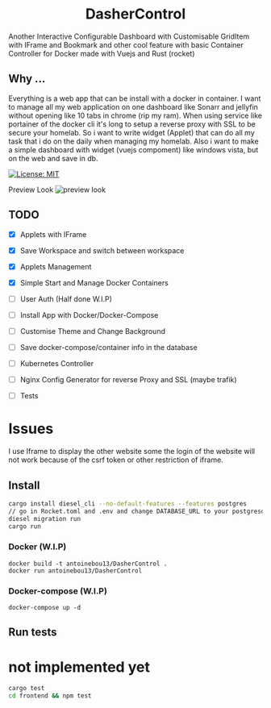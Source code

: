 <h1 align="center">DasherControl</h1>
<p>Another Interactive Configurable Dashboard with Customisable GridItem with IFrame and Bookmark and other cool feature with basic Container Controller for Docker
  made with Vuejs and Rust (rocket)
</p>

<h2>Why ...</h2>
<p>
  Everything is a web app that can be install with a docker in container. I want to manage all my web application on one dashboard like Sonarr and jellyfin without opening 
  like 10 tabs in chrome (rip my ram). When using service like portainer of the docker cli it's long to setup a reverse proxy with SSL to be secure your homelab. So i want to     write widget (Applet) that can do all my task that i do on the daily when managing my homelab. 
  Also i want to make a simple dashboard with widget (vuejs compoment) like windows vista, but on the web and save in db.
</p>

<p>
  <a href="#" target="_blank">
    <img alt="License: MIT" src="https://img.shields.io/badge/License-MIT-yellow.svg" />
  </a>
</p>

Preview Look
![preview look](https://raw.githubusercontent.com/antoinebou13/DasherControl/main/images/DasherControl.png)

## TODO

- [x] Applets with IFrame
- [x] Save Workspace and switch between workspace
- [X] Applets Management 
- [X] Simple Start and Manage Docker Containers
- [ ] User Auth (Half done W.I.P)
- [ ] Install App with Docker/Docker-Compose
- [ ] Customise Theme and Change Background
- [ ] Save docker-compose/container info in the database
- [ ] Kubernetes Controller
- [ ] Nginx Config Generator for reverse Proxy and SSL (maybe trafik)
- [ ] Tests


# Issues
I use Iframe to display the other website some the login of the website will not work because of the csrf token or other restriction of iframe.

## Install

```sh
cargo install diesel_cli --no-default-features --features postgres
// go in Rocket.toml and .env and change DATABASE_URL to your postgresql server
diesel migration run
cargo run
```

### Docker  (W.I.P)
```
docker build -t antoinebou13/DasherControl .
docker run antoinebou13/DasherControl
```


### Docker-compose (W.I.P)
```
docker-compose up -d
```

## Run tests
# not implemented yet
```sh
cargo test
cd frontend && npm test
```

